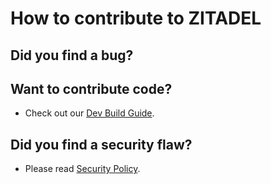# How to contribute to ZITADEL

## **Did you find a bug?**

## **Want to contribute code?**

* Check out our [Dev Build Guide](build/README.md).

## **Did you find a security flaw?**

* Please read [Security Policy](SECURITY.md).
